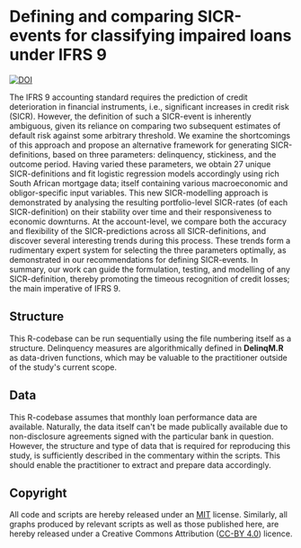 # Defining and comparing SICR-events for classifying impaired loans under IFRS 9
[![DOI](https://zenodo.org/badge/601805307.svg)](https://zenodo.org/badge/latestdoi/601805307)

The IFRS 9 accounting standard requires the prediction of credit deterioration in financial instruments, i.e., significant increases in credit risk (SICR).  However, the definition of such a SICR-event is inherently ambiguous, given its reliance on comparing two subsequent estimates of default risk against some arbitrary threshold. We examine the shortcomings of this approach and propose an alternative framework for generating SICR-definitions, based on three parameters: delinquency, stickiness, and the outcome period. Having varied these parameters, we obtain 27 unique SICR-definitions and fit logistic regression models accordingly using rich South African mortgage data; itself containing various macroeconomic and obligor-specific input variables. This new SICR-modelling approach is demonstrated by analysing the resulting portfolio-level SICR-rates (of each SICR-definition) on their stability over time and their responsiveness to economic downturns. At the account-level, we compare both the accuracy and flexibility of the SICR-predictions across all SICR-definitions, and discover several interesting trends during this process. These trends form a rudimentary expert system for selecting the three parameters optimally, as demonstrated in our recommendations for defining SICR-events. In summary, our work can guide the formulation, testing, and modelling of any SICR-definition, thereby promoting the timeous recognition of credit losses; the main imperative of IFRS 9.

## Structure
This R-codebase can be run sequentially using the file numbering itself as a structure. Delinquency measures are algorithmically defined in **DelinqM.R** as data-driven functions, which may be valuable to the practitioner outside of the study's current scope.

## Data
This R-codebase assumes that monthly loan performance data are available. Naturally, the data itself can't be made publically available due to non-disclosure agreements signed with the particular bank in question. However, the structure and type of data that is required for reproducing this study, is sufficiently described in the commentary within the scripts. This should enable the practitioner to extract and prepare data accordingly.

## Copyright
All code and scripts are hereby released under an [MIT](https://opensource.org/licenses/MIT) license. Similarly, all graphs produced by relevant scripts as well as those published here, are hereby released under a Creative Commons Attribution ([CC-BY 4.0](https://creativecommons.org/licenses/by/4.0/)) licence.
